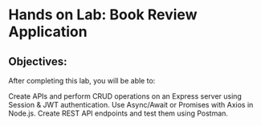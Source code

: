 # Hands on Lab: Book Review Application

## Objectives:

After completing this lab, you will be able to:

Create APIs and perform CRUD operations on an Express server using Session & JWT authentication.
Use Async/Await or Promises with Axios in Node.js.
Create REST API endpoints and test them using Postman.